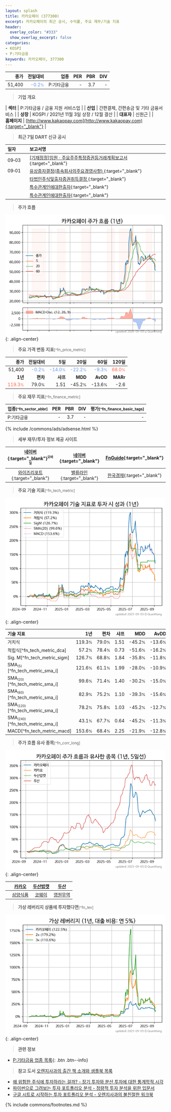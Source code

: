 ```yaml
---
layout: splash
title: 카카오페이 (377300)
excerpt: 카카오페이의 최근 공시, 수익률, 주요 재무/기술 지표
header:
  overlay_color: "#333"
  show_overlay_excerpt: false
categories:
- KOSPI
- P:기타금융
keywords: 카카오페이, 377300
---
```


| **종가** | **전일대비** | **업종** | **PER** | **PBR** | **DIV** |
| -------: | -----------: | -------: | ------: | ------: | ------: |
| 51,400 | <span style="color: cornflowerblue">-0.2<small>%</small></span> | P:기타금융 | - | 3.7 | - |

<!-- more -->


> **기업 개요**<a id="company"></a>

| <span style="white-space:nowrap;">**섹터**</span> | P:기타금융 / 금융 지원 서비스업 |
| <span style="white-space:nowrap;">**산업**</span> | 간편결제, 간편송금 및 기타 금융서비스 |
| <span style="white-space:nowrap;">**상장**</span> | KOSPI / 2021년 11월 3일 상장 / 12월 결산 |
| <span style="white-space:nowrap;">**대표자**</span> | 신원근 |
| <span style="white-space:nowrap;">**홈페이지**</span> | [http://www.kakaopay.com](http://www.kakaopay.com){:target="_blank"} |


> **최근 7일 DART 신규 공시**<a id="dart"></a>

| **일자** |      | **보고서명** |
| :------- | :--- | :----------- |
| 09&#x2011;03 | | [[기재정정]임원ㆍ주요주주특정증권등거래계획보고서](https://dart.fss.or.kr/dsaf001/main.do?rcpNo=20250903000001){:target="_blank"} |
| 09&#x2011;01 | | [유상증자결정(종속회사의주요경영사항)              ](https://dart.fss.or.kr/dsaf001/main.do?rcpNo=20250901800733){:target="_blank"} |
|  | | [타법인주식및출자증권취득결정              ](https://dart.fss.or.kr/dsaf001/main.do?rcpNo=20250901800717){:target="_blank"} |
|  | | [특수관계인에대한출자](https://dart.fss.or.kr/dsaf001/main.do?rcpNo=20250901000407){:target="_blank"} |
|  | | [특수관계인에대한출자](https://dart.fss.or.kr/dsaf001/main.do?rcpNo=20250901000405){:target="_blank"} |


> **주가 흐름**<a id="price"></a>

![377300](/stock/images/377300.png){: .align-center}


> **주요 가격 변동 지표**<small>[^fn_price_metric]</small>

| **종가** | **전일대비** | **5일** | **20일** | **60일** | **120일** |
| -------: | -----------: | ------: | -------: | -------: | --------: |
| 51,400 | <span style="color: cornflowerblue">-0.2<small>%</small></span> | <span style="color: cornflowerblue">-14.0<small>%</small></span> | <span style="color: cornflowerblue">-22.2<small>%</small></span> | <span style="color: cornflowerblue">-9.3<small>%</small></span> | <span style="color: tomato">68.0<small>%</small></span> |
| **1년** | **편차** | **샤프** | **MDD** | **AvDD** | **MARr** |
| <span style="color: tomato">119.3<small>%</small></span> | 79.0<small>%</small> | 1.51 | -45.2<small>%</small> | -13.6<small>%</small> | -2.6 |


> **주요 재무 지표**<small>[^fn_finance_metric]</small>

| **업종**<small>[^fn_sector_abbr]</small> | **PER** | **PBR** | **DIV** | **평가**<small>[^fn_finance_basic_tags]</small> |
| :--------------------------------------- | ------: | ------: | ------: | ----------------------------------------------: |
| P:기타금융 | - | 3.7 | - | - |



{% include /commons/ads/adsense.html %}

> **세부 재무/투자 정보 제공 사이트**

| [네이버](https://m.stock.naver.com/domestic/stock/377300/finance/summary){:target="_blank"}<sup><small>모바일</small></sup> | [네이버](https://finance.naver.com/item/coinfo.naver?code=377300){:target="_blank"} | [FnGuide](https://comp.fnguide.com/SVO2/ASP/SVD_Invest.asp?gicode=A377300&MenuYn=Y){:target="_blank"} |
| :---: | :---: | :---: |
| [와이즈리포트](https://comp.wisereport.co.kr/company/c1040001.aspx?cmp_cd=377300){:target="_blank"} | [밸류라인](https://www.valueline.co.kr/finance/summary/377300){:target="_blank"} | [한국경제](https://markets.hankyung.com/stock/377300/financial-summary){:target="_blank"} |


> **주요 기술 지표**<small>[^fn_tech_metric]</small>


![377300](/stock/images/377300_tech.png){: .align-center}

| **기술 지표** | **1년** | **편차** | **샤프** | **MDD** | **AvDD** |
| :------------ | ------: | -----------: | -------: | ------: | -------: |
| 거치식 | 119.3<small>%</small> | 79.0<small>%</small> | 1.51 | -45.2<small>%</small> | -13.6<small>%</small> |
| 적립식[^fn_tech_metric_dca] | 57.2<small>%</small> | 78.4<small>%</small> | 0.73 | -51.6<small>%</small> | -16.2<small>%</small> |
| Sig. M[^fn_tech_metric_sigm] | 126.7<small>%</small> | 68.8<small>%</small> | 1.84 | -35.8<small>%</small> | -11.8<small>%</small> |
| SMA<small><sub>(5)</sub></small>[^fn_tech_metric_sma_i] | 121.6<small>%</small> | 61.1<small>%</small> | 1.99 | -28.0<small>%</small> | -10.9<small>%</small> |
| SMA<small><sub>(20)</sub></small>[^fn_tech_metric_sma_i] | 99.6<small>%</small> | 71.4<small>%</small> | 1.40 | -30.2<small>%</small> | -15.0<small>%</small> |
| SMA<small><sub>(60)</sub></small>[^fn_tech_metric_sma_i] | 82.9<small>%</small> | 75.2<small>%</small> | 1.10 | -39.3<small>%</small> | -15.6<small>%</small> |
| SMA<small><sub>(120)</sub></small>[^fn_tech_metric_sma_i] | 78.2<small>%</small> | 75.8<small>%</small> | 1.03 | -45.2<small>%</small> | -12.7<small>%</small> |
| SMA<small><sub>(240)</sub></small>[^fn_tech_metric_sma_i] | 43.1<small>%</small> | 67.7<small>%</small> | 0.64 | -45.2<small>%</small> | -11.3<small>%</small> |
| MACD[^fn_tech_metric_macd] | 153.6<small>%</small> | 68.4<small>%</small> | 2.25 | -21.9<small>%</small> | -12.8<small>%</small> |


> **주가 흐름 유사 종목**<a id="corr"></a><small>[^fn_corr_long]</small>

![377300](/stock/images/377300_corr.png){: .align-center}

|       | [카카오](/035720/) | [두산밥캣](/241560/) | [두산](/000150/) |
| :---: | :------------------------------------: | :------------------------------------: | :------------------------------------: |
|       | [삼양식품](/003230/) | [코웨이](/021240/) | [영원무역](/111770/) |


> **가상 레버리지 상품에 투자했다면**<a id="2x"></a><small>[^fn_lev]</small>

![377300](/stock/images/377300_2x.png){: .align-center}


> **관련 정보**

- [P:기타금융 업종 목록](/stats/sector/kospi_업종_기타금융_종목/){: .btn .btn--info}

> **참고 도서** [오렌지사과의 출간 책 소개와 샘플북 목록](https://kongdori.tistory.com/691)

- [왜 위험한 주식에 투자하라는 걸까? - 장기 투자와 분산 투자에 대한 통계학적 시각](https://kongdori.tistory.com/421)
- [파이썬으로 그려보는 투자 포트폴리오 분석  - 정량적 투자 분석을 위한 입문서](https://kongdori.tistory.com/643)
- [구글 시트로 시작하는 투자 포트폴리오 분석 - 오렌지사과의 불친절한 워크북](https://kongdori.tistory.com/449)


{% include commons/footnotes.md %}
